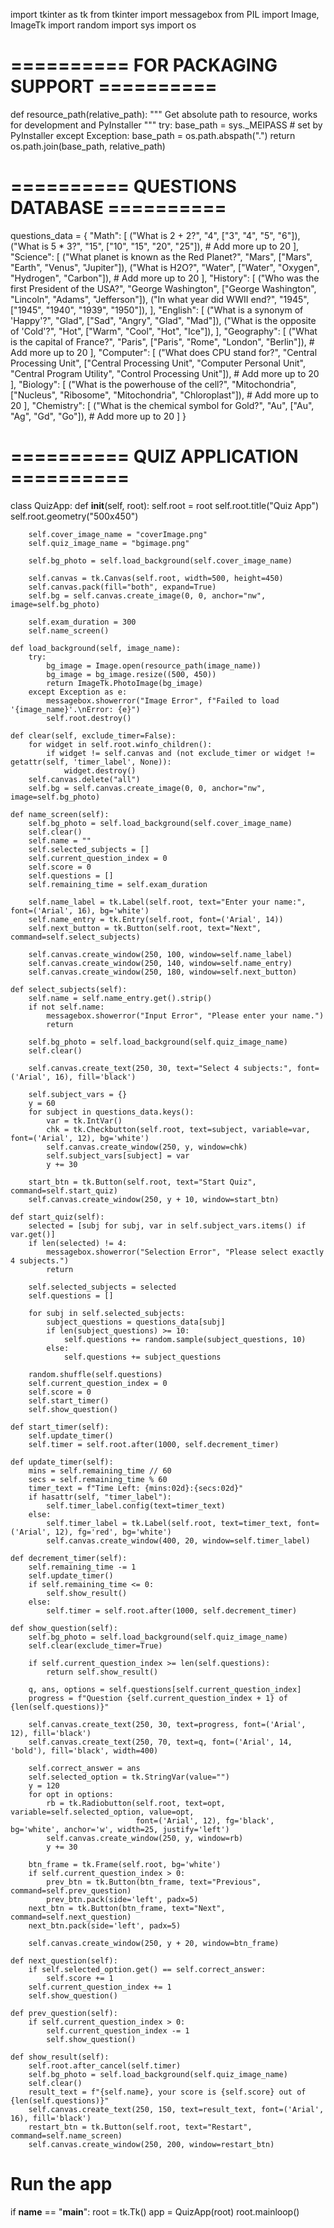 import tkinter as tk
from tkinter import messagebox
from PIL import Image, ImageTk
import random
import sys
import os

# ========== FOR PACKAGING SUPPORT ==========
def resource_path(relative_path):
    """ Get absolute path to resource, works for development and PyInstaller """
    try:
        base_path = sys._MEIPASS  # set by PyInstaller
    except Exception:
        base_path = os.path.abspath(".")
    return os.path.join(base_path, relative_path)


# ========== QUESTIONS DATABASE ==========
questions_data = {
    "Math": [
        ("What is 2 + 2?", "4", ["3", "4", "5", "6"]),
        ("What is 5 * 3?", "15", ["10", "15", "20", "25"]),
        # Add more up to 20
    ],
    "Science": [
        ("What planet is known as the Red Planet?", "Mars", ["Mars", "Earth", "Venus", "Jupiter"]),
        ("What is H2O?", "Water", ["Water", "Oxygen", "Hydrogen", "Carbon"]),
        # Add more up to 20
    ],
    "History": [
        ("Who was the first President of the USA?", "George Washington", ["George Washington", "Lincoln", "Adams", "Jefferson"]),
        ("In what year did WWII end?", "1945", ["1945", "1940", "1939", "1950"]),
    ],
    "English": [
        ("What is a synonym of 'Happy'?", "Glad", ["Sad", "Angry", "Glad", "Mad"]),
        ("What is the opposite of 'Cold'?", "Hot", ["Warm", "Cool", "Hot", "Ice"]),
    ],
    "Geography": [
        ("What is the capital of France?", "Paris", ["Paris", "Rome", "London", "Berlin"]),
        # Add more up to 20
    ],
    "Computer": [
        ("What does CPU stand for?", "Central Processing Unit", ["Central Processing Unit", "Computer Personal Unit", "Central Program Utility", "Control Processing Unit"]),
        # Add more up to 20
    ],
    "Biology": [
        ("What is the powerhouse of the cell?", "Mitochondria", ["Nucleus", "Ribosome", "Mitochondria", "Chloroplast"]),
        # Add more up to 20
    ],
    "Chemistry": [
        ("What is the chemical symbol for Gold?", "Au", ["Au", "Ag", "Gd", "Go"]),
        # Add more up to 20
    ]
}

# ========== QUIZ APPLICATION ==========
class QuizApp:
    def __init__(self, root):
        self.root = root
        self.root.title("Quiz App")
        self.root.geometry("500x450")

        self.cover_image_name = "coverImage.png"
        self.quiz_image_name = "bgimage.png"

        self.bg_photo = self.load_background(self.cover_image_name)

        self.canvas = tk.Canvas(self.root, width=500, height=450)
        self.canvas.pack(fill="both", expand=True)
        self.bg = self.canvas.create_image(0, 0, anchor="nw", image=self.bg_photo)

        self.exam_duration = 300
        self.name_screen()

    def load_background(self, image_name):
        try:
            bg_image = Image.open(resource_path(image_name))
            bg_image = bg_image.resize((500, 450))
            return ImageTk.PhotoImage(bg_image)
        except Exception as e:
            messagebox.showerror("Image Error", f"Failed to load '{image_name}'.\nError: {e}")
            self.root.destroy()

    def clear(self, exclude_timer=False):
        for widget in self.root.winfo_children():
            if widget != self.canvas and (not exclude_timer or widget != getattr(self, 'timer_label', None)):
                widget.destroy()
        self.canvas.delete("all")
        self.bg = self.canvas.create_image(0, 0, anchor="nw", image=self.bg_photo)

    def name_screen(self):
        self.bg_photo = self.load_background(self.cover_image_name)
        self.clear()
        self.name = ""
        self.selected_subjects = []
        self.current_question_index = 0
        self.score = 0
        self.questions = []
        self.remaining_time = self.exam_duration

        self.name_label = tk.Label(self.root, text="Enter your name:", font=('Arial', 16), bg='white')
        self.name_entry = tk.Entry(self.root, font=('Arial', 14))
        self.next_button = tk.Button(self.root, text="Next", command=self.select_subjects)

        self.canvas.create_window(250, 100, window=self.name_label)
        self.canvas.create_window(250, 140, window=self.name_entry)
        self.canvas.create_window(250, 180, window=self.next_button)

    def select_subjects(self):
        self.name = self.name_entry.get().strip()
        if not self.name:
            messagebox.showerror("Input Error", "Please enter your name.")
            return

        self.bg_photo = self.load_background(self.quiz_image_name)
        self.clear()

        self.canvas.create_text(250, 30, text="Select 4 subjects:", font=('Arial', 16), fill='black')

        self.subject_vars = {}
        y = 60
        for subject in questions_data.keys():
            var = tk.IntVar()
            chk = tk.Checkbutton(self.root, text=subject, variable=var, font=('Arial', 12), bg='white')
            self.canvas.create_window(250, y, window=chk)
            self.subject_vars[subject] = var
            y += 30

        start_btn = tk.Button(self.root, text="Start Quiz", command=self.start_quiz)
        self.canvas.create_window(250, y + 10, window=start_btn)

    def start_quiz(self):
        selected = [subj for subj, var in self.subject_vars.items() if var.get()]
        if len(selected) != 4:
            messagebox.showerror("Selection Error", "Please select exactly 4 subjects.")
            return

        self.selected_subjects = selected
        self.questions = []

        for subj in self.selected_subjects:
            subject_questions = questions_data[subj]
            if len(subject_questions) >= 10:
                self.questions += random.sample(subject_questions, 10)
            else:
                self.questions += subject_questions

        random.shuffle(self.questions)
        self.current_question_index = 0
        self.score = 0
        self.start_timer()
        self.show_question()

    def start_timer(self):
        self.update_timer()
        self.timer = self.root.after(1000, self.decrement_timer)

    def update_timer(self):
        mins = self.remaining_time // 60
        secs = self.remaining_time % 60
        timer_text = f"Time Left: {mins:02d}:{secs:02d}"
        if hasattr(self, "timer_label"):
            self.timer_label.config(text=timer_text)
        else:
            self.timer_label = tk.Label(self.root, text=timer_text, font=('Arial', 12), fg='red', bg='white')
            self.canvas.create_window(400, 20, window=self.timer_label)

    def decrement_timer(self):
        self.remaining_time -= 1
        self.update_timer()
        if self.remaining_time <= 0:
            self.show_result()
        else:
            self.timer = self.root.after(1000, self.decrement_timer)

    def show_question(self):
        self.bg_photo = self.load_background(self.quiz_image_name)
        self.clear(exclude_timer=True)

        if self.current_question_index >= len(self.questions):
            return self.show_result()

        q, ans, options = self.questions[self.current_question_index]
        progress = f"Question {self.current_question_index + 1} of {len(self.questions)}"

        self.canvas.create_text(250, 30, text=progress, font=('Arial', 12), fill='black')
        self.canvas.create_text(250, 70, text=q, font=('Arial', 14, 'bold'), fill='black', width=400)

        self.correct_answer = ans
        self.selected_option = tk.StringVar(value="")
        y = 120
        for opt in options:
            rb = tk.Radiobutton(self.root, text=opt, variable=self.selected_option, value=opt,
                                font=('Arial', 12), fg='black', bg='white', anchor='w', width=25, justify='left')
            self.canvas.create_window(250, y, window=rb)
            y += 30

        btn_frame = tk.Frame(self.root, bg='white')
        if self.current_question_index > 0:
            prev_btn = tk.Button(btn_frame, text="Previous", command=self.prev_question)
            prev_btn.pack(side='left', padx=5)
        next_btn = tk.Button(btn_frame, text="Next", command=self.next_question)
        next_btn.pack(side='left', padx=5)

        self.canvas.create_window(250, y + 20, window=btn_frame)

    def next_question(self):
        if self.selected_option.get() == self.correct_answer:
            self.score += 1
        self.current_question_index += 1
        self.show_question()

    def prev_question(self):
        if self.current_question_index > 0:
            self.current_question_index -= 1
            self.show_question()

    def show_result(self):
        self.root.after_cancel(self.timer)
        self.bg_photo = self.load_background(self.quiz_image_name)
        self.clear()
        result_text = f"{self.name}, your score is {self.score} out of {len(self.questions)}"
        self.canvas.create_text(250, 150, text=result_text, font=('Arial', 16), fill='black')
        restart_btn = tk.Button(self.root, text="Restart", command=self.name_screen)
        self.canvas.create_window(250, 200, window=restart_btn)

# Run the app
if __name__ == "__main__":
    root = tk.Tk()
    app = QuizApp(root)
    root.mainloop()